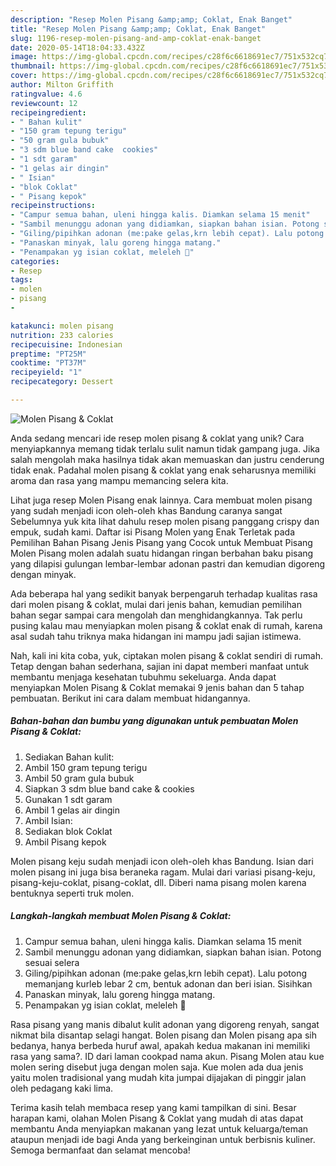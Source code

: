 ```yaml
---
description: "Resep Molen Pisang &amp;amp; Coklat, Enak Banget"
title: "Resep Molen Pisang &amp;amp; Coklat, Enak Banget"
slug: 1196-resep-molen-pisang-and-amp-coklat-enak-banget
date: 2020-05-14T18:04:33.432Z
image: https://img-global.cpcdn.com/recipes/c28f6c6618691ec7/751x532cq70/molen-pisang-coklat-foto-resep-utama.jpg
thumbnail: https://img-global.cpcdn.com/recipes/c28f6c6618691ec7/751x532cq70/molen-pisang-coklat-foto-resep-utama.jpg
cover: https://img-global.cpcdn.com/recipes/c28f6c6618691ec7/751x532cq70/molen-pisang-coklat-foto-resep-utama.jpg
author: Milton Griffith
ratingvalue: 4.6
reviewcount: 12
recipeingredient:
- " Bahan kulit"
- "150 gram tepung terigu"
- "50 gram gula bubuk"
- "3 sdm blue band cake  cookies"
- "1 sdt garam"
- "1 gelas air dingin"
- " Isian"
- "blok Coklat"
- " Pisang kepok"
recipeinstructions:
- "Campur semua bahan, uleni hingga kalis. Diamkan selama 15 menit"
- "Sambil menunggu adonan yang didiamkan, siapkan bahan isian. Potong sesuai selera"
- "Giling/pipihkan adonan (me:pake gelas,krn lebih cepat). Lalu potong memanjang kurleb lebar 2 cm, bentuk adonan dan beri isian. Sisihkan"
- "Panaskan minyak, lalu goreng hingga matang."
- "Penampakan yg isian coklat, meleleh 🤤"
categories:
- Resep
tags:
- molen
- pisang
- 

katakunci: molen pisang  
nutrition: 233 calories
recipecuisine: Indonesian
preptime: "PT25M"
cooktime: "PT37M"
recipeyield: "1"
recipecategory: Dessert

---
```



![Molen Pisang &amp; Coklat](https://img-global.cpcdn.com/recipes/c28f6c6618691ec7/751x532cq70/molen-pisang-coklat-foto-resep-utama.jpg)

Anda sedang mencari ide resep molen pisang &amp; coklat yang unik? Cara menyiapkannya memang tidak terlalu sulit namun tidak gampang juga. Jika salah mengolah maka hasilnya tidak akan memuaskan dan justru cenderung tidak enak. Padahal molen pisang &amp; coklat yang enak seharusnya memiliki aroma dan rasa yang mampu memancing selera kita.

Lihat juga resep Molen Pisang enak lainnya. Cara membuat molen pisang yang sudah menjadi icon oleh-oleh khas Bandung caranya sangat Sebelumnya yuk kita lihat dahulu resep molen pisang panggang crispy dan empuk, sudah kami. Daftar isi Pisang Molen yang Enak Terletak pada Pemilihan Bahan Pisang Jenis Pisang yang Cocok untuk Membuat Pisang Molen Pisang molen adalah suatu hidangan ringan berbahan baku pisang yang dilapisi gulungan lembar-lembar adonan pastri dan kemudian digoreng dengan minyak.

Ada beberapa hal yang sedikit banyak berpengaruh terhadap kualitas rasa dari molen pisang &amp; coklat, mulai dari jenis bahan, kemudian pemilihan bahan segar sampai cara mengolah dan menghidangkannya. Tak perlu pusing kalau mau menyiapkan molen pisang &amp; coklat enak di rumah, karena asal sudah tahu triknya maka hidangan ini mampu jadi sajian istimewa.


Nah, kali ini kita coba, yuk, ciptakan molen pisang &amp; coklat sendiri di rumah. Tetap dengan bahan sederhana, sajian ini dapat memberi manfaat untuk membantu menjaga kesehatan tubuhmu sekeluarga. Anda dapat menyiapkan Molen Pisang &amp; Coklat memakai 9 jenis bahan dan 5 tahap pembuatan. Berikut ini cara dalam membuat hidangannya.

<!--inarticleads1-->

##### Bahan-bahan dan bumbu yang digunakan untuk pembuatan Molen Pisang &amp; Coklat:

1. Sediakan  Bahan kulit:
1. Ambil 150 gram tepung terigu
1. Ambil 50 gram gula bubuk
1. Siapkan 3 sdm blue band cake &amp; cookies
1. Gunakan 1 sdt garam
1. Ambil 1 gelas air dingin
1. Ambil  Isian:
1. Sediakan blok Coklat
1. Ambil  Pisang kepok


Molen pisang keju sudah menjadi icon oleh-oleh khas Bandung. Isian dari molen pisang ini juga bisa beraneka ragam. Mulai dari variasi pisang-keju, pisang-keju-coklat, pisang-coklat, dll. Diberi nama pisang molen karena bentuknya seperti truk molen. 

<!--inarticleads2-->

##### Langkah-langkah membuat Molen Pisang &amp; Coklat:

1. Campur semua bahan, uleni hingga kalis. Diamkan selama 15 menit
1. Sambil menunggu adonan yang didiamkan, siapkan bahan isian. Potong sesuai selera
1. Giling/pipihkan adonan (me:pake gelas,krn lebih cepat). Lalu potong memanjang kurleb lebar 2 cm, bentuk adonan dan beri isian. Sisihkan
1. Panaskan minyak, lalu goreng hingga matang.
1. Penampakan yg isian coklat, meleleh 🤤


Rasa pisang yang manis dibalut kulit adonan yang digoreng renyah, sangat nikmat bila disantap selagi hangat. Bolen pisang dan Molen pisang apa sih bedanya, hanya berbeda huruf awal, apakah kedua makanan ini memiliki rasa yang sama?. ID dari laman cookpad nama akun. Pisang Molen atau kue molen sering disebut juga dengan molen saja. Kue molen ada dua jenis yaitu molen tradisional yang mudah kita jumpai dijajakan di pinggir jalan oleh pedagang kaki lima. 

Terima kasih telah membaca resep yang kami tampilkan di sini. Besar harapan kami, olahan Molen Pisang &amp; Coklat yang mudah di atas dapat membantu Anda menyiapkan makanan yang lezat untuk keluarga/teman ataupun menjadi ide bagi Anda yang berkeinginan untuk berbisnis kuliner. Semoga bermanfaat dan selamat mencoba!
